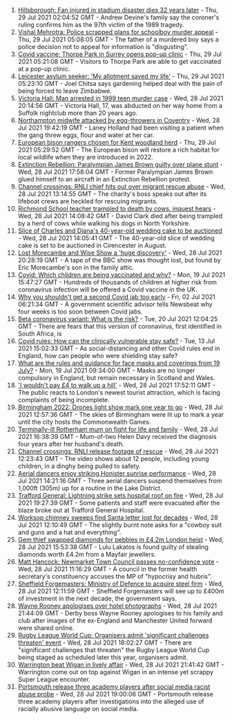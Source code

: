 1. [Hillsborough: Fan injured in stadium disaster dies 32 years later](https://www.bbc.co.uk/news/uk-england-merseyside-58005871) - Thu, 29 Jul 2021 02:04:52 GMT - Andrew Devine's family say the coroner's ruling confirms him as the 97th victim of the 1989 tragedy.
2. [Vishal Mehrotra: Police scrapped plans for schoolboy murder appeal](https://www.bbc.co.uk/news/uk-england-sussex-57995512) - Thu, 29 Jul 2021 05:08:05 GMT - The father of a murdered boy says a police decision not to appeal for information is "disgusting".
3. [Covid vaccine: Thorpe Park in Surrey opens pop-up clinic](https://www.bbc.co.uk/news/uk-england-surrey-57999680) - Thu, 29 Jul 2021 05:21:08 GMT - Visitors to Thorpe Park are able to get vaccinated at a pop-up clinic.
4. [Leicester asylum seeker: 'My allotment saved my life'](https://www.bbc.co.uk/news/uk-england-leicestershire-57931064) - Thu, 29 Jul 2021 05:23:10 GMT - Joel Chitsa says gardening helped deal with the pain of being forced to leave Zimbabwe.
5. [Victoria Hall: Man arrested in 1999 teen murder case](https://www.bbc.co.uk/news/uk-england-suffolk-58002514) - Wed, 28 Jul 2021 20:14:56 GMT - Victoria Hall, 17, was abducted on her way home from a Suffolk nightclub more than 20 years ago.
6. [Northampton midwife attacked by egg-throwers in Coventry](https://www.bbc.co.uk/news/uk-england-northamptonshire-58003441) - Wed, 28 Jul 2021 19:42:19 GMT - Laney Holland had been visiting a patient when the gang threw eggs, flour and water at her car.
7. [European bison rangers chosen for Kent woodland herd](https://www.bbc.co.uk/news/uk-england-kent-58006298) - Thu, 29 Jul 2021 05:29:52 GMT - The European bison will restore a rich habitat for local wildlife when they are introduced in 2022.
8. [Extinction Rebellion: Paralympian James Brown guilty over plane stunt](https://www.bbc.co.uk/news/uk-england-london-58001773) - Wed, 28 Jul 2021 17:58:04 GMT - Former Paralympian James Brown glued himself to an aircraft in an Extinction Rebellion protest.
9. [Channel crossings: RNLI chief hits out over migrant rescue abuse](https://www.bbc.co.uk/news/uk-england-kent-57999224) - Wed, 28 Jul 2021 13:14:55 GMT - The charity's boss speaks out after its lifeboat crews are heckled for rescuing migrants.
10. [Richmond School teacher trampled to death by cows, inquest hears](https://www.bbc.co.uk/news/uk-england-york-north-yorkshire-57999964) - Wed, 28 Jul 2021 14:08:42 GMT - David Clark died after being trampled by a herd of cows while walking his dogs in North Yorkshire.
11. [Slice of Charles and Diana's 40-year-old wedding cake to be auctioned](https://www.bbc.co.uk/news/uk-england-gloucestershire-57998885) - Wed, 28 Jul 2021 14:05:41 GMT - The 40-year-old slice of wedding cake is set to be auctioned in Cirencester in August.
12. [Lost Morecambe and Wise Show a 'huge discovery'](https://www.bbc.co.uk/news/uk-england-beds-bucks-herts-57989461) - Wed, 28 Jul 2021 20:28:19 GMT - A tape of the BBC show was thought lost, but found by Eric Morecambe's son in the family attic.
13. [Covid: Which children are being vaccinated and why?](https://www.bbc.co.uk/news/health-57888429) - Mon, 19 Jul 2021 15:47:27 GMT - Hundreds of thousands of children at higher risk from coronavirus infection will be offered a Covid vaccine in the UK.
14. [Why you shouldn't get a second Covid jab too early](https://www.bbc.co.uk/news/newsbeat-57682233) - Fri, 02 Jul 2021 06:21:34 GMT - A government scientific advisor tells Newsbeat why four weeks is too soon between Covid jabs.
15. [Beta coronavirus variant: What is the risk?](https://www.bbc.co.uk/news/health-55534727) - Tue, 20 Jul 2021 12:04:25 GMT - There are fears that this version of coronavirus, first identified in South Africa, is
16. [Covid rules: How can the clinically vulnerable stay safe?](https://www.bbc.co.uk/news/health-51997151) - Tue, 13 Jul 2021 15:02:33 GMT - As social-distancing and other Covid rules end in England, how can people who were shielding stay safe?
17. [What are the rules and guidance for face masks and coverings from 19 July?](https://www.bbc.co.uk/news/health-51205344) - Mon, 19 Jul 2021 09:34:00 GMT - Masks are no longer compulsory in England, but remain necessary in Scotland and Wales.
18. ['I wouldn't pay £4 to walk up a hill'](https://www.bbc.co.uk/news/uk-england-london-58001770) - Wed, 28 Jul 2021 17:52:11 GMT - The public reacts to London's newest tourist attraction, which is facing complaints of being incomplete.
19. [Birmingham 2022: Drones light show mark one year to go](https://www.bbc.co.uk/news/uk-england-stoke-staffordshire-57999884) - Wed, 28 Jul 2021 12:57:36 GMT - The skies of Birmingham were lit up to mark a year until the city hosts the Commonwealth Games.
20. [Terminally-ill Rotherham mum on fight for life and family](https://www.bbc.co.uk/news/uk-england-south-yorkshire-58004513) - Wed, 28 Jul 2021 16:38:39 GMT - Mum-of-two Helen Davy received the diagnosis four years after her husband's death.
21. [Channel crossings: RNLI release footage of rescue](https://www.bbc.co.uk/news/uk-england-kent-57999386) - Wed, 28 Jul 2021 12:23:43 GMT - The video shows about 12 people, including young children, in a dinghy being pulled to safety.
22. [Aerial dancers enjoy striking Honister sunrise performance](https://www.bbc.co.uk/news/uk-england-cumbria-58002734) - Wed, 28 Jul 2021 14:21:16 GMT - Three aerial dancers suspend themselves from 1,000ft (305m) up for a routine in the Lake District.
23. [Trafford General: Lightning strike sets hospital roof on fire](https://www.bbc.co.uk/news/uk-england-manchester-58002628) - Wed, 28 Jul 2021 19:27:39 GMT - Some patients and staff were evacuated after the blaze broke out at Trafford General Hospital.
24. [Worksop chimney sweeps find Santa letter lost for decades](https://www.bbc.co.uk/news/uk-england-nottinghamshire-57997837) - Wed, 28 Jul 2021 12:10:49 GMT - The slightly burnt note asks for a "cowboy suit and guns and a hat and everything".
25. [Gem thief swapped diamonds for pebbles in £4.2m London heist](https://www.bbc.co.uk/news/uk-england-london-58000507) - Wed, 28 Jul 2021 15:53:38 GMT - Lulu Lakatos is found guilty of stealing diamonds worth £4.2m from a Mayfair jewellers.
26. [Matt Hancock: Newmarket Town Council passes no-confidence vote](https://www.bbc.co.uk/news/uk-england-suffolk-57989509) - Wed, 28 Jul 2021 11:16:29 GMT - A council in the former health secretary's constituency accuses the MP of "hypocrisy and hubris".
27. [Sheffield Forgemasters: Ministry of Defence to acquire steel firm](https://www.bbc.co.uk/news/uk-england-south-yorkshire-57997858) - Wed, 28 Jul 2021 12:11:59 GMT - Sheffield Forgemasters will see up to £400m of investment in the next decade, the government says.
28. [Wayne Rooney apologises over hotel photographs](https://www.bbc.co.uk/sport/football/58003766) - Wed, 28 Jul 2021 21:44:09 GMT - Derby boss Wayne Rooney apologises to his family and club after images of the ex-England and Manchester United forward were shared online.
29. [Rugby League World Cup: Organisers admit 'significant challenges threaten' event](https://www.bbc.co.uk/sport/rugby-league/58005329) - Wed, 28 Jul 2021 18:02:27 GMT - There are "significant challenges that threaten" the Rugby League World Cup being staged as scheduled later this year, organisers admit.
30. [Warrington beat Wigan in lively affair](https://www.bbc.co.uk/sport/rugby-league/58005951) - Wed, 28 Jul 2021 21:41:42 GMT - Warrington come out on top against Wigan in an intense yet scrappy Super League encounter.
31. [Portsmouth release three academy players after social media racist abuse probe](https://www.bbc.co.uk/sport/football/58005955) - Wed, 28 Jul 2021 19:00:06 GMT - Portsmouth release three academy players after investigations into the alleged use of racially abusive language on social media.
